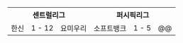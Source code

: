 <table>
  <tr>
    <th colspan="3">센트럴리그</th>
    <th colspan="3">퍼시픽리그</th>
  </tr>
  <tr>
    <td>한신</td><td>1 - 12</td><td>요미우리</td>
    <td>소프트뱅크</td><td>1 - 5</td><td>@@</td>
  </tr>
</table>

